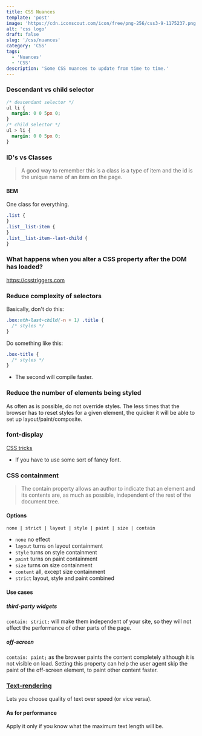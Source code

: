 ```yaml
---
title: CSS Nuances
template: 'post'
image: 'https://cdn.iconscout.com/icon/free/png-256/css3-9-1175237.png'
alt: 'css logo'
draft: false
slug: '/css/nuances'
category: 'CSS'
tags:
  - 'Nuances'
  - 'CSS'
description: 'Some CSS nuances to update from time to time.'
---
```


### Descendant vs child selector

```css
/* descendant selector */
ul li {
  margin: 0 0 5px 0;
}
/* child selector */
ul > li {
  margin: 0 0 5px 0;
}
```

### ID's vs Classes

> A good way to remember this is a class is a type of item and the id is the unique name of an item on the page.

#### BEM

One class for everything.

```css
.list {
}
.list__list-item {
}
.list__list-item--last-child {
}
```

### What happens when you alter a CSS property after the DOM has loaded?

https://csstriggers.com

### Reduce complexity of selectors

Basically, don't do this:

```css
.box:nth-last-child(-n + 1) .title {
  /* styles */
}
```

Do something like this:

```css
.box-title {
  /* styles */
}
```

- The second will compile faster.

### Reduce the number of elements being styled

As often as is possible, do not override styles. The less times that the browser has to reset styles for a given element, the quicker it will be able to set up layout/paint/composite.

### font-display

[CSS tricks](https://css-tricks.com/font-display-masses/)

- If you have to use some sort of fancy font.

### CSS containment

> The contain property allows an author to indicate that an element and its contents are, as much as possible, independent of the rest of the document tree.

#### Options

`none | strict | layout | style | paint | size | contain`

- `none` no effect
- `layout` turns on layout containment
- `style` turns on style containment
- `paint` turns on paint containment
- `size` turns on size containment
- `content` all, except size containment
- `strict` layout, style and paint combined

#### Use cases

##### third-party widgets

`contain: strict;` will make them independent of your site, so they will not effect the performance of other parts of the page.

##### off-screen

`contain: paint;` as the browser paints the content completely although it is not visible on load. Setting this property can help the user agent skip the paint of the off-screen element, to paint other content faster.

### [Text-rendering](https://css-tricks.com/almanac/properties/t/text-rendering/)

Lets you choose quality of text over speed (or vice versa).

#### As for performance

Apply it only if you know what the maximum text length will be.
